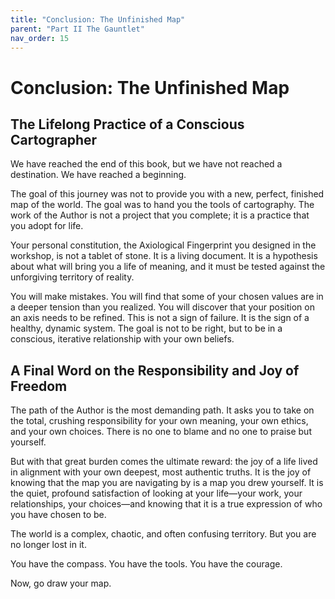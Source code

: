 ```yaml
---
title: "Conclusion: The Unfinished Map"
parent: "Part II The Gauntlet"
nav_order: 15
---
```

# Conclusion: The Unfinished Map

## The Lifelong Practice of a Conscious Cartographer

We have reached the end of this book, but we have not reached a destination. We have reached a beginning.

The goal of this journey was not to provide you with a new, perfect, finished map of the world. The goal was to hand you the tools of cartography. The work of the Author is not a project that you complete; it is a practice that you adopt for life.

Your personal constitution, the Axiological Fingerprint you designed in the workshop, is not a tablet of stone. It is a living document. It is a hypothesis about what will bring you a life of meaning, and it must be tested against the unforgiving territory of reality.

You will make mistakes. You will find that some of your chosen values are in a deeper tension than you realized. You will discover that your position on an axis needs to be refined. This is not a sign of failure. It is the sign of a healthy, dynamic system. The goal is not to be right, but to be in a conscious, iterative relationship with your own beliefs.

## A Final Word on the Responsibility and Joy of Freedom

The path of the Author is the most demanding path. It asks you to take on the total, crushing responsibility for your own meaning, your own ethics, and your own choices. There is no one to blame and no one to praise but yourself.

But with that great burden comes the ultimate reward: the joy of a life lived in alignment with your own deepest, most authentic truths. It is the joy of knowing that the map you are navigating by is a map you drew yourself. It is the quiet, profound satisfaction of looking at your life—your work, your relationships, your choices—and knowing that it is a true expression of who you have chosen to be.

The world is a complex, chaotic, and often confusing territory. But you are no longer lost in it.

You have the compass. You have the tools. You have the courage.

Now, go draw your map.
